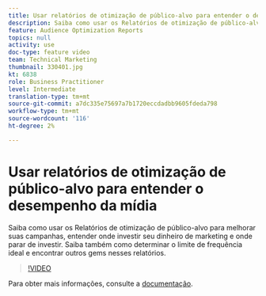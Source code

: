 ```yaml
---
title: Usar relatórios de otimização de público-alvo para entender o desempenho da mídia
description: Saiba como usar os Relatórios de otimização de público-alvo para melhorar suas campanhas, entender onde investir seu dinheiro de marketing e onde parar de investir. Saiba também como determinar o limite de frequência ideal e encontrar outros gems nesses relatórios.
feature: Audience Optimization Reports
topics: null
activity: use
doc-type: feature video
team: Technical Marketing
thumbnail: 330401.jpg
kt: 6838
role: Business Practitioner
level: Intermediate
translation-type: tm+mt
source-git-commit: a7dc335e75697a7b1720eccdadbb9605fdeda798
workflow-type: tm+mt
source-wordcount: '116'
ht-degree: 2%

---
```



# Usar relatórios de otimização de público-alvo para entender o desempenho da mídia

Saiba como usar os Relatórios de otimização de público-alvo para melhorar suas campanhas, entender onde investir seu dinheiro de marketing e onde parar de investir. Saiba também como determinar o limite de frequência ideal e encontrar outros gems nesses relatórios.

>[!VIDEO](https://video.tv.adobe.com/v/330401/?quality=12&learn=on)

Para obter mais informações, consulte a [documentação](https://experienceleague.adobe.com/docs/audience-manager/user-guide/reporting/audience-optimization-reports/audience-optimization-reports.html#reporting).
